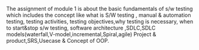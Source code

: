 The assignment of module 1 is about the basic fundamentals of s/w testing which includes the concept like what is S/W testing , manual & automation testing, testing activities, testing objectives,why testing is necessary, when to start&stop s/w testing, software architecture ,SDLC,SDLC models(waterfall,V-model,incremental,Spiral,agile) Project & product,SRS,Usecase & Concept of OOP.
